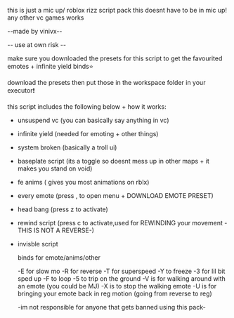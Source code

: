 this is just a mic up/ roblox rizz script pack
this doesnt have to be in mic up! any other vc games works


--made by vinivx--

-- use at own risk --

 make sure you downloaded the presets for this script to get the favourited emotes + infinite yield binds⭐

download the presets then put those in the workspace folder in your executor❗


 this script includes the following below + how it works:
 - unsuspend vc (you can basically say anything in vc)
 - infinite yield (needed for emoting + other things)
 - system broken (basically a troll ui)
 - baseplate script (its a toggle so doesnt mess up in other maps + it makes you stand on void)
 - fe anims ( gives you most animations on rblx)
 - every emote (press , to open menu + DOWNLOAD EMOTE PRESET)
 - head bang (press z to activate)
 - rewind script (press c to activate,used for REWINDING your movement -THIS IS NOT A REVERSE-)
 - invisble script

   binds for emote/anims/other

   -E for slow mo
   -R for reverse
   -T for superspeed
   -Y to freeze
   -3 for lil bit sped up
   -F to loop
   -5 to trip on the ground
   -V is for walking around with an emote (you could be MJ)
   -X is to stop the walking emote
   -U is for bringing your emote back in reg motion (going from reverse to reg)

   -im not responsible for anyone that gets banned using this pack-
